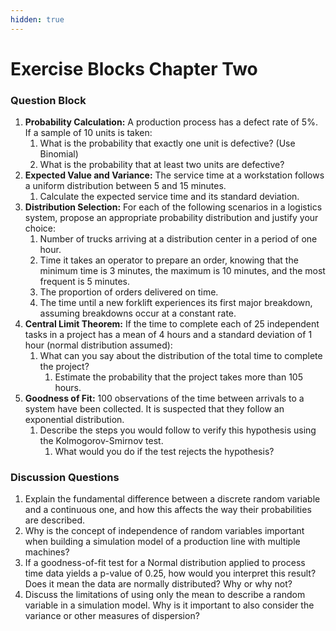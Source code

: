 ```yaml
---
hidden: true
---
```


# Exercise Blocks Chapter Two

### **Question Block**

1. **Probability Calculation:** A production process has a defect rate of 5%. If a sample of 10 units is taken:
   1. What is the probability that exactly one unit is defective? (Use Binomial)
   2. What is the probability that at least two units are defective?
2. **Expected Value and Variance:** The service time at a workstation follows a uniform distribution between 5 and 15 minutes.
   1. Calculate the expected service time and its standard deviation.
3. **Distribution Selection:** For each of the following scenarios in a logistics system, propose an appropriate probability distribution and justify your choice:
   1. Number of trucks arriving at a distribution center in a period of one hour.
   2. Time it takes an operator to prepare an order, knowing that the minimum time is 3 minutes, the maximum is 10 minutes, and the most frequent is 5 minutes.
   3. The proportion of orders delivered on time.
   4. The time until a new forklift experiences its first major breakdown, assuming breakdowns occur at a constant rate.
4. **Central Limit Theorem:** If the time to complete each of 25 independent tasks in a project has a mean of 4 hours and a standard deviation of 1 hour (normal distribution assumed):
   1. What can you say about the distribution of the total time to complete the project?
      1. Estimate the probability that the project takes more than 105 hours.
5. **Goodness of Fit:** 100 observations of the time between arrivals to a system have been collected. It is suspected that they follow an exponential distribution.
   1. Describe the steps you would follow to verify this hypothesis using the Kolmogorov-Smirnov test.
      1. What would you do if the test rejects the hypothesis?

### Discussion Questions

1. Explain the fundamental difference between a discrete random variable and a continuous one, and how this affects the way their probabilities are described.
2. Why is the concept of independence of random variables important when building a simulation model of a production line with multiple machines?
3. If a goodness-of-fit test for a Normal distribution applied to process time data yields a p-value of 0.25, how would you interpret this result? Does it mean the data are normally distributed? Why or why not?
4. Discuss the limitations of using only the mean to describe a random variable in a simulation model. Why is it important to also consider the variance or other measures of dispersion?

